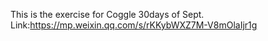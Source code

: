 This is the exercise for Coggle 30days of Sept.
Link:https://mp.weixin.qq.com/s/rKKybWXZ7M-V8mOlaIjr1g